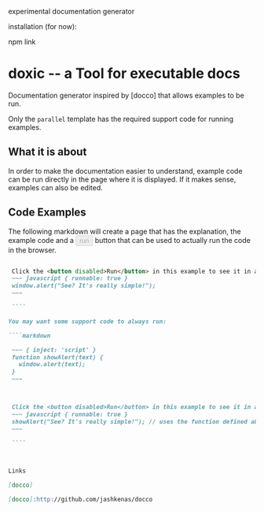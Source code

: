 
experimental documentation generator

installation (for now):

  npm link



# doxic -- a Tool for executable docs <!-- omit in toc -->

Documentation generator inspired by [docco] that allows examples to be run.

Only the `parallel` template has the required support code for running 
examples.

##  What it is about

In order to make the documentation easier to understand, example code
can be run directly in the page where it is displayed. If it makes sense,
examples can also be edited.

## Code Examples

The following markdown will create a page that has the explanation, the 
example code and a <button disabled>run</button> button that can be used
to actually run the code in the browser.

   ````markdown

    Click the <button disabled>Run</button> in this example to see it in action.
    ~~~ javascript { runnable: true }
    window.alert("See? It's really simple!");
    ~~~

    ````

You may want some support code to always run:

   ````markdown

    ~~~ { inject: 'script' }
    function showAlert(text) {
      window.alert(text);
    }
    ~~~



    Click the <button disabled>Run</button> in this example to see it in action.
    ~~~ javascript { runnable: true }
    showAlert("See? It's really simple!"); // uses the function defined above
    ~~~

    ````



Links

[docco]

[docco]:http://github.com/jashkenas/docco
